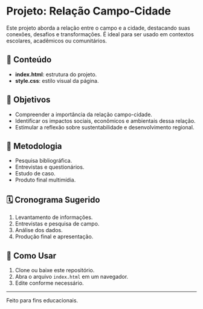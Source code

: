 # Projeto: Relação Campo-Cidade

Este projeto aborda a relação entre o campo e a cidade, destacando suas conexões, desafios e transformações. É ideal para ser usado em contextos escolares, acadêmicos ou comunitários.

## 📄 Conteúdo
- **index.html**: estrutura do projeto.
- **style.css**: estilo visual da página.

## 🎯 Objetivos
- Compreender a importância da relação campo-cidade.
- Identificar os impactos sociais, econômicos e ambientais dessa relação.
- Estimular a reflexão sobre sustentabilidade e desenvolvimento regional.

## 🧪 Metodologia
- Pesquisa bibliográfica.
- Entrevistas e questionários.
- Estudo de caso.
- Produto final multimídia.

## 🗓️ Cronograma Sugerido
1. Levantamento de informações.
2. Entrevistas e pesquisa de campo.
3. Análise dos dados.
4. Produção final e apresentação.

## 🧾 Como Usar
1. Clone ou baixe este repositório.
2. Abra o arquivo `index.html` em um navegador.
3. Edite conforme necessário.

---

Feito para fins educacionais.
